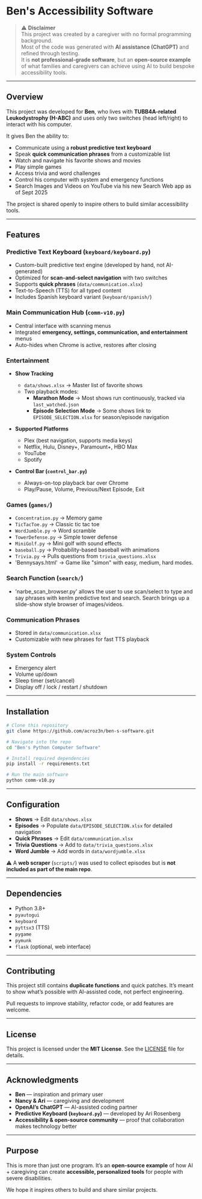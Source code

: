 # Ben's Accessibility Software

> ⚠️ **Disclaimer**  
> This project was created by a caregiver with no formal programming background.  
> Most of the code was generated with **AI assistance (ChatGPT)** and refined through testing.  
> It is **not professional-grade software**, but an **open-source example** of what families and caregivers can achieve using AI to build bespoke accessibility tools.  

---

## Overview

This project was developed for **Ben**, who lives with **TUBB4A-related Leukodystrophy (H-ABC)** and uses only two switches (head left/right) to interact with his computer.  

It gives Ben the ability to:

- Communicate using a **robust predictive text keyboard**  
- Speak **quick communication phrases** from a customizable list  
- Watch and navigate his favorite shows and movies  
- Play simple games  
- Access trivia and word challenges  
- Control his computer with system and emergency functions
- Search Images and Videos on YouTube via his new Search Web app as of Sept 2025  

The project is shared openly to inspire others to build similar accessibility tools.  

---

## Features

### Predictive Text Keyboard (`keyboard/keyboard.py`)

- Custom-built predictive text engine (developed by hand, not AI-generated)  
- Optimized for **scan-and-select navigation** with two switches  
- Supports **quick phrases** (`data/communication.xlsx`)  
- Text-to-Speech (TTS) for all typed content  
- Includes Spanish keyboard variant (`keyboard/spanish/`)  

### Main Communication Hub (`comm-v10.py`)

- Central interface with scanning menus  
- Integrated **emergency, settings, communication, and entertainment** menus  
- Auto-hides when Chrome is active, restores after closing  

### Entertainment

- **Show Tracking**  
  - `data/shows.xlsx` → Master list of favorite shows  
  - Two playback modes:  
    - **Marathon Mode** → Most shows run continuously, tracked via `last_watched.json`  
    - **Episode Selection Mode** → Some shows link to `EPISODE_SELECTION.xlsx` for season/episode navigation  

- **Supported Platforms**  
  - Plex (best navigation, supports media keys)  
  - Netflix, Hulu, Disney+, Paramount+, HBO Max  
  - YouTube  
  - Spotify  

- **Control Bar (`control_bar.py`)**  
  - Always-on-top playback bar over Chrome  
  - Play/Pause, Volume, Previous/Next Episode, Exit  

### Games (`games/`)

- `Concentration.py` → Memory game  
- `TicTacToe.py` → Classic tic tac toe  
- `WordJumble.py` → Word scramble  
- `TowerDefense.py` → Simple tower defense  
- `MiniGolf.py` → Mini golf with sound effects  
- `baseball.py` → Probability-based baseball with animations  
- `Trivia.py` → Pulls questions from `trivia_questions.xlsx`
- 'Bennysays.html' → Game like "simon" with easy, medium, hard modes.

### Search Function (`search/`)

- 'narbe_scan_browser.py' allows the user to use scan/select to type and say phrases with kenlm predictive text and search. Search brings up a slide-show style browser of images/videos.

### Communication Phrases

- Stored in `data/communication.xlsx`  
- Customizable with new phrases for fast TTS playback  

### System Controls

- Emergency alert  
- Volume up/down  
- Sleep timer (set/cancel)  
- Display off / lock / restart / shutdown  

---

## Installation

```bash
# Clone this repository
git clone https://github.com/acroz3n/ben-s-software.git

# Navigate into the repo
cd "Ben's Python Computer Software"

# Install required dependencies
pip install -r requirements.txt

# Run the main software
python comm-v10.py
````

---

## Configuration

* **Shows** → Edit `data/shows.xlsx`
* **Episodes** → Populate `data/EPISODE_SELECTION.xlsx` for detailed navigation
* **Quick Phrases** → Edit `data/communication.xlsx`
* **Trivia Questions** → Add to `data/trivia_questions.xlsx`
* **Word Jumble** → Add words in `data/wordjumble.xlsx`

⚠️ A **web scraper** (`scripts/`) was used to collect episodes but is **not included as part of the main repo**.

---

## Dependencies

* Python 3.8+
* `pyautogui`
* `keyboard`
* `pyttsx3` (TTS)
* `pygame`
* `pymunk`
* `flask` (optional, web interface)

---

## Contributing

This project still contains **duplicate functions** and quick patches.
It’s meant to show what’s possible with AI-assisted code, not perfect engineering.

Pull requests to improve stability, refactor code, or add features are welcome.

---

## License

This project is licensed under the **MIT License**. See the [LICENSE](LICENSE) file for details.

---

## Acknowledgments

* **Ben** — inspiration and primary user
* **Nancy & Ari** — caregiving and development
* **OpenAI’s ChatGPT** — AI-assisted coding partner
* **Predictive Keyboard (`keyboard.py`)** — developed by Ari Rosenberg
* **Accessibility & open-source community** — proof that collaboration makes technology better

---

## Purpose

This is more than just one program.
It’s an **open-source example** of how AI + caregiving can create **accessible, personalized tools** for people with severe disabilities.

We hope it inspires others to build and share similar projects.


